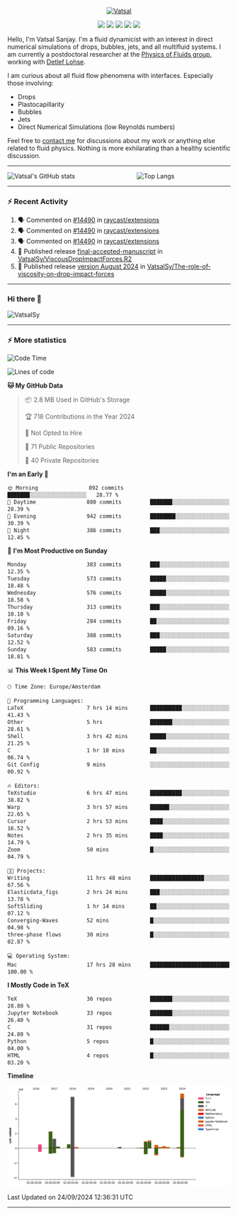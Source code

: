 <center>

[<img alt="Vatsal" width="200px" src="https://www.dropbox.com/s/dxyybgtblo8er6h/Logo_Vatsal_Vector.png?raw=1">](https://www.vatsalsanjay.com)

[<img src="https://img.shields.io/badge/googlescholar-4285F4?&style=for-the-badge&logo=googlescholar&logoColor=white">](https://scholar.google.com/citations?hl=en&user=67aQviYAAAAJ)
[<img src="https://img.shields.io/static/v1.svg?&style=for-the-badge&logo=ResearchGate&label=&message=ResearchGate&logoColor=white&color=green">](https://www.researchgate.net/profile/Vatsal-Sanjay-2)
[<img src="https://img.shields.io/badge/twitter-1DA1F2?&style=for-the-badge&logo=twitter&logoColor=white">](https://twitter.com/VatsalSanjay)
[<img src="https://img.shields.io/badge/linkedin-0A66C2?&style=for-the-badge&logo=linkedin">](https://www.linkedin.com/in/vatsalsanjay/)
[<img src="https://img.shields.io/badge/orcid-A6CE39?&style=for-the-badge&logo=orcid&logoColor=white">](https://orcid.org/0000-0002-4293-6099)

</center>

Hello, I'm Vatsal Sanjay. I'm a fluid dynamicist with an interest in direct numerical simulations of drops, bubbles, jets, and all multifluid systems. I am currently a postdoctoral researcher at the [Physics of Fluids group](https://pof.tnw.utwente.nl), working with [Detlef Lohse](https://en.wikipedia.org/wiki/Detlef_Lohse). 

I am curious about all fluid flow phenomena with interfaces. Especially those involving:

- Drops
- Plastocapillarity
- Bubbles
- Jets
- Direct Numerical Simulations (low Reynolds numbers)

Feel free to [contact me](mailto:contact@vatsalsanjay.com) for discussions about my work or anything else related to fluid physics. Nothing is more exhilarating than a healthy scientific discussion.

<!-- ![Vatsal's GitHub stats](https://github-readme-stats-xi-wine-74.vercel.app/api?username=VatsalSy&show_icons=true&theme=vision-friendly-dark)

![Top Langs](https://github-readme-stats-xi-wine-74.vercel.app/api/top-langs/?username=VatsalSy&layout=compact&theme=vision-friendly-dark) -->

---
<div style="display: flex; justify-content: space-between;">
    <img src="https://github-readme-stats-xi-wine-74.vercel.app/api?username=VatsalSy&show_icons=true&theme=vision-friendly-dark" alt="Vatsal's GitHub stats" style="width: 55%;">
    <img src="https://github-readme-stats-xi-wine-74.vercel.app/api/top-langs/?username=VatsalSy&layout=compact&theme=vision-friendly-dark" alt="Top Langs" style="width: 42%;">
</div>

---

### :zap: Recent Activity

<!--START_SECTION:activity-->
1. 🗣 Commented on [#14490](https://github.com/raycast/extensions/issues/14490#issuecomment-2355483960) in [raycast/extensions](https://github.com/raycast/extensions)
2. 🗣 Commented on [#14490](https://github.com/raycast/extensions/issues/14490#issuecomment-2355477967) in [raycast/extensions](https://github.com/raycast/extensions)
3. 🗣 Commented on [#14490](https://github.com/raycast/extensions/issues/14490#issuecomment-2355476324) in [raycast/extensions](https://github.com/raycast/extensions)
4. 🚀 Published release [final-accepted-manuscript](https://github.com/VatsalSy/ViscousDropImpactForces.R2/releases/tag/vFinal) in [VatsalSy/ViscousDropImpactForces.R2](https://github.com/VatsalSy/ViscousDropImpactForces.R2)
5. 🚀 Published release [version August 2024](https://github.com/VatsalSy/The-role-of-viscosity-on-drop-impact-forces/releases/tag/v1.0) in [VatsalSy/The-role-of-viscosity-on-drop-impact-forces](https://github.com/VatsalSy/The-role-of-viscosity-on-drop-impact-forces)
<!--END_SECTION:activity-->
---

### Hi there 👋
<p align="left"> <img src="https://komarev.com/ghpvc/?username=VatsalSy&label=Profile%20views&color=orange&style=for-the-badge" alt="VatsalSy" /> </p>

---
### :zap: More statistics

<!--START_SECTION:waka-->
![Code Time](http://img.shields.io/badge/Code%20Time-344%20hrs-blue)

![Lines of code](https://img.shields.io/badge/From%20Hello%20World%20I%27ve%20Written-22.7%20million%20lines%20of%20code-blue)

**🐱 My GitHub Data** 

> 📦 2.8 MB Used in GitHub's Storage 
 > 
> 🏆 718 Contributions in the Year 2024
 > 
> 🚫 Not Opted to Hire
 > 
> 📜 71 Public Repositories 
 > 
> 🔑 40 Private Repositories 
 > 
**I'm an Early 🐤** 

```text
🌞 Morning                892 commits         ███████░░░░░░░░░░░░░░░░░░   28.77 % 
🌆 Daytime                880 commits         ███████░░░░░░░░░░░░░░░░░░   28.39 % 
🌃 Evening                942 commits         ████████░░░░░░░░░░░░░░░░░   30.39 % 
🌙 Night                  386 commits         ███░░░░░░░░░░░░░░░░░░░░░░   12.45 % 
```
📅 **I'm Most Productive on Sunday** 

```text
Monday                   383 commits         ███░░░░░░░░░░░░░░░░░░░░░░   12.35 % 
Tuesday                  573 commits         █████░░░░░░░░░░░░░░░░░░░░   18.48 % 
Wednesday                576 commits         █████░░░░░░░░░░░░░░░░░░░░   18.58 % 
Thursday                 313 commits         ███░░░░░░░░░░░░░░░░░░░░░░   10.10 % 
Friday                   284 commits         ██░░░░░░░░░░░░░░░░░░░░░░░   09.16 % 
Saturday                 388 commits         ███░░░░░░░░░░░░░░░░░░░░░░   12.52 % 
Sunday                   583 commits         █████░░░░░░░░░░░░░░░░░░░░   18.81 % 
```


📊 **This Week I Spent My Time On** 

```text
🕑︎ Time Zone: Europe/Amsterdam

💬 Programming Languages: 
LaTeX                    7 hrs 14 mins       ██████████░░░░░░░░░░░░░░░   41.43 % 
Other                    5 hrs               ███████░░░░░░░░░░░░░░░░░░   28.61 % 
Shell                    3 hrs 42 mins       █████░░░░░░░░░░░░░░░░░░░░   21.25 % 
C                        1 hr 10 mins        ██░░░░░░░░░░░░░░░░░░░░░░░   06.74 % 
Git Config               9 mins              ░░░░░░░░░░░░░░░░░░░░░░░░░   00.92 % 

🔥 Editors: 
TeXstudio                6 hrs 47 mins       ██████████░░░░░░░░░░░░░░░   38.82 % 
Warp                     3 hrs 57 mins       ██████░░░░░░░░░░░░░░░░░░░   22.65 % 
Cursor                   2 hrs 53 mins       ████░░░░░░░░░░░░░░░░░░░░░   16.52 % 
Notes                    2 hrs 35 mins       ████░░░░░░░░░░░░░░░░░░░░░   14.79 % 
Zoom                     50 mins             █░░░░░░░░░░░░░░░░░░░░░░░░   04.79 % 

🐱‍💻 Projects: 
Writing                  11 hrs 48 mins      █████████████████░░░░░░░░   67.56 % 
Elasticdata_figs         2 hrs 24 mins       ███░░░░░░░░░░░░░░░░░░░░░░   13.78 % 
SoftSliding              1 hr 14 mins        ██░░░░░░░░░░░░░░░░░░░░░░░   07.12 % 
Converging-Waves         52 mins             █░░░░░░░░░░░░░░░░░░░░░░░░   04.98 % 
three-phase flows        30 mins             █░░░░░░░░░░░░░░░░░░░░░░░░   02.87 % 

💻 Operating System: 
Mac                      17 hrs 28 mins      █████████████████████████   100.00 % 
```

**I Mostly Code in TeX** 

```text
TeX                      36 repos            ███████░░░░░░░░░░░░░░░░░░   28.80 % 
Jupyter Notebook         33 repos            ███████░░░░░░░░░░░░░░░░░░   26.40 % 
C                        31 repos            ██████░░░░░░░░░░░░░░░░░░░   24.80 % 
Python                   5 repos             █░░░░░░░░░░░░░░░░░░░░░░░░   04.00 % 
HTML                     4 repos             █░░░░░░░░░░░░░░░░░░░░░░░░   03.20 % 
```



**Timeline**

![Lines of Code chart](https://raw.githubusercontent.com/VatsalSy/VatsalSy/main/assets/bar_graph.png)


 Last Updated on 24/09/2024 12:36:31 UTC
<!--END_SECTION:waka-->
---
